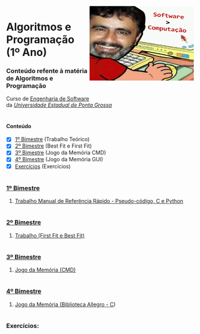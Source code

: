 <img align="right" width="280" height="200" src="https://github.com/eduschadesoares/algoritmosEProgramacao/blob/master/Media/software.png">

# Algoritmos e Programação (1º Ano) 

### Conteúdo refente à matéria de Algoritmos e Programação
Curso de [Engenharia de Software](http://www.uepg.br/catalogo/cursos/2016/bachareleminformatica.pdf) da&nbsp;*[Universidade&nbsp;Estadual&nbsp;de&nbsp;Ponta&nbsp;Grossa](https://portal.uepg.br/)*

#

#### Conteúdo 
- [x] [1º Bimestre](#1º-bimestre) (Trabalho Teórico)
- [x] [2º Bimestre](#2º-bimestre) (Best Fit e First Fit)
- [x] [3º Bimestre](#3º-bimestre) (Jogo da Memória CMD)
- [x] [4º Bimestre](#4º-bimestre) (Jogo da Memória GUI)
- [x] [Exercícios](#exercícios) (Exercícios)

# 

### [1º Bimestre](https://github.com/eduschadesoares/algoritmosEProgramacao/tree/master/1%C2%BA%20Bimestre)
1) [Trabalho Manual de Referência Rápido - Pseudo-código, C e Python](https://github.com/eduschadesoares/algoritmosEProgramacao/blob/master/1%C2%BA%20Bimestre/Trabalho%20Manual%20de%20Refer%C3%AAncia%20R%C3%A1pido%20-%20Pseudo-c%C3%B3digo%2C%20C%20e%20Python.pdf)

#

### [2º Bimestre](https://github.com/eduschadesoares/algoritmosEProgramacao/tree/master/2%C2%BA%20Bimestre)
1) [Trabalho (First Fit e Best Fit)](https://github.com/eduschadesoares/algoritmosEProgramacao/tree/master/2%C2%BA%20Bimestre)

#

### [3º Bimestre](https://github.com/eduschadesoares/algoritmosEProgramacao/tree/master/3%C2%BA%20Bimestre)
1) [Jogo da Memória (CMD)](https://github.com/eduschadesoares/algoritmosEProgramacao/blob/master/3%C2%BA%20Bimestre/Memoria%20CMD.cpp)

#

### [4º Bimestre](https://github.com/eduschadesoares/algoritmosEProgramacao/tree/master/4%C2%BA%20Bimestre)
1) [Jogo da Memória (Biblioteca Allegro - C](https://github.com/eduschadesoares/algoritmosEProgramacao/tree/master/4%C2%BA%20Bimestre))

#

### Exercícios:
